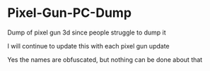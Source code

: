 # Pixel-Gun-PC-Dump
Dump of pixel gun 3d since people struggle to dump it

I will continue to update this with each pixel gun update

Yes the names are obfuscated, but nothing can be done about that
